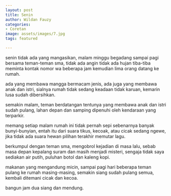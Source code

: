 ```yaml
---
layout: post
title: Senin
author: Wildan Fauzy
categories:
- Coretan
image: assets/images/7.jpg
tags: featured

---
```

senin tidak ada yang mangasikan, malam minggu begadang sampai pagi bersama teman-teman sma, tidak ada angin tidak ada hujan tiba-tiba meminta kontak nomor wa beberapa jam kemudian lima orang datang ke rumah.

ada yang membawa mangga bermacam jenis, ada juga yang membawa anak dan istri, sialnya rumah tidak sedang keadaan tidak karuan, kemarin lusa sudah dibersihkan.

semakin malam, teman berdatangan tentunya yang membawa anak dan istri sudah pulang, lahan depan dan samping dipenuhi oleh kendaraan yang terparkir.

memang setiap malam rumah ini tidak pernah sepi sebenarnya banyak bunyi-bunyian, entah itu dari suara tikus, kecoak, atau cicak sedang ngewe, jika tidak ada suara hewan pilihan terakhir memutar lagu.

berkumpul dengan teman sma, mengobrol kejadian di masa lalu, sebab masa depan kepalang suram dan masih menjadi misteri, sengaja tidak saya sediakan air putih, puluhan botol dan kaleng kopi.

makanan yang mengandung micin, sampai pagi hari beberapa teman pulang ke rumah masing-masing, semakin siang sudah pulang semua, kembali ditemani cicak dan kecoa.

bangun jam dua siang dan mendung.